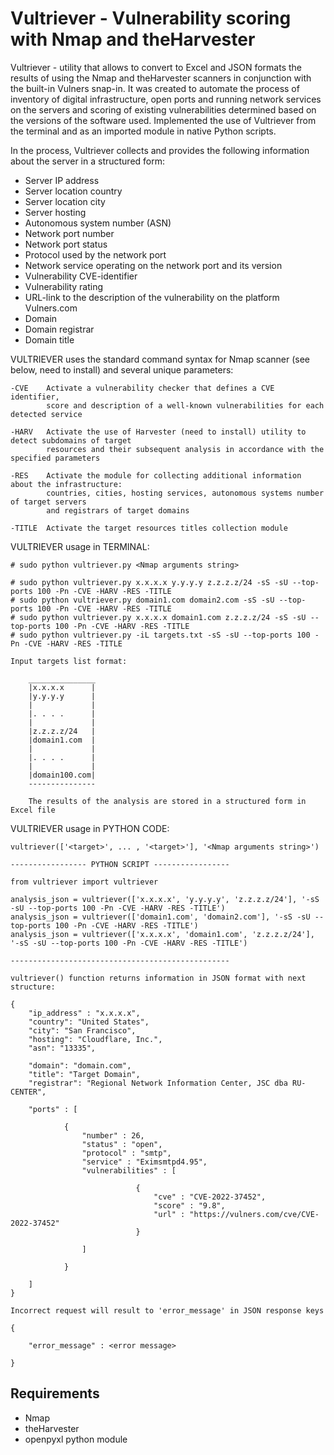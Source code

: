 # Vultriever - Vulnerability scoring with Nmap and theHarvesterVultriever - utility that allows to convert to Excel and JSON formats the results of using the Nmap and theHarvester scanners in conjunction with the built-in Vulners snap-in. It was created to automate the process of inventory of digital infrastructure, open ports and running network services on the servers and scoring of existing vulnerabilities determined based on the versions of the software used. Implemented the use of Vultriever from the terminal and as an imported module in native Python scripts. In the process, Vultriever collects and provides the following information about the server in a structured form:<ul><li>Server IP address</li><li>Server location country</li><li>Server location city</li><li>Server hosting</li><li>Autonomous system number (ASN)</li><li>Network port number</li><li>Network port status</li><li>Protocol used by the network port</li><li>Network service operating on the network port and its version</li><li>Vulnerability CVE-identifier</li><li>Vulnerability rating</li><li>URL-link to the description of the vulnerability on the platform Vulners.com</li><li>Domain</li><li>Domain registrar</li><li>Domain title</li></ul>VULTRIEVER uses the standard command syntax for Nmap scanner (see below, need to install) and several unique parameters:    -CVE    Activate a vulnerability checker that defines a CVE identifier,             score and description of a well-known vulnerabilities for each detected service        -HARV   Activate the use of Harvester (need to install) utility to detect subdomains of target             resources and their subsequent analysis in accordance with the specified parameters    -RES    Activate the module for collecting additional information about the infrastructure:             countries, cities, hosting services, autonomous systems number of target servers            and registrars of target domains        -TITLE  Activate the target resources titles collection module    VULTRIEVER usage in TERMINAL:     # sudo python vultriever.py <Nmap arguments string>        # sudo python vultriever.py x.x.x.x y.y.y.y z.z.z.z/24 -sS -sU --top-ports 100 -Pn -CVE -HARV -RES -TITLE    # sudo python vultriever.py domain1.com domain2.com -sS -sU --top-ports 100 -Pn -CVE -HARV -RES -TITLE    # sudo python vultriever.py x.x.x.x domain1.com z.z.z.z/24 -sS -sU --top-ports 100 -Pn -CVE -HARV -RES -TITLE    # sudo python vultriever.py -iL targets.txt -sS -sU --top-ports 100 -Pn -CVE -HARV -RES -TITLE        Input targets list format:            _______________        |x.x.x.x      |        |y.y.y.y      |        |             |        |. . . .      |        |             |        |z.z.z.z/24   |        |domain1.com  |        |             |        |. . . .      |        |             |        |domain100.com|        ---------------        The results of the analysis are stored in a structured form in Excel fileVULTRIEVER usage in PYTHON CODE:        vultriever(['<target>', ... , '<target>'], '<Nmap arguments string>')    ----------------- PYTHON SCRIPT -----------------        from vultriever import vultriever    analysis_json = vultriever(['x.x.x.x', 'y.y.y.y', 'z.z.z.z/24'], '-sS -sU --top-ports 100 -Pn -CVE -HARV -RES -TITLE')    analysis_json = vultriever(['domain1.com', 'domain2.com'], '-sS -sU --top-ports 100 -Pn -CVE -HARV -RES -TITLE')    analysis_json = vultriever(['x.x.x.x', 'domain1.com', 'z.z.z.z/24'], '-sS -sU --top-ports 100 -Pn -CVE -HARV -RES -TITLE')        -------------------------------------------------    vultriever() function returns information in JSON format with next structure:    {        "ip_address" : "x.x.x.x",        "country": "United States",        "city": "San Francisco",        "hosting": "Cloudflare, Inc.",        "asn": "13335",                "domain": "domain.com",        "title": "Target Domain",        "registrar": "Regional Network Information Center, JSC dba RU-CENTER",        "ports" : [                            {                    "number" : 26,                    "status" : "open",                    "protocol" : "smtp",                    "service" : "Eximsmtpd4.95",                    "vulnerabilities" : [                                                        {                                    "cve" : "CVE-2022-37452",                                    "score" : "9.8",                                    "url" : "https://vulners.com/cve/CVE-2022-37452"                                }                                            ]                                    }                    ]    }    Incorrect request will result to 'error_message' in JSON response keys        {                "error_message" : <error message>            }    ## Requirements<ul><li>Nmap</li><li>theHarvester</li><li>openpyxl python module</li></ul>